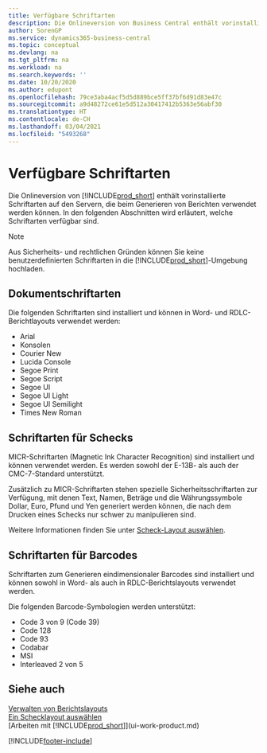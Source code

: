 ```yaml
---
title: Verfügbare Schriftarten
description: Die Onlineversion von Business Central enthält vorinstallierte Schriftarten auf den Servern, die beim Generieren von Berichten verwendet werden können.
author: SorenGP
ms.service: dynamics365-business-central
ms.topic: conceptual
ms.devlang: na
ms.tgt_pltfrm: na
ms.workload: na
ms.search.keywords: ''
ms.date: 10/20/2020
ms.author: edupont
ms.openlocfilehash: 79ce3aba4acf5d5d889bce5ff37bf6d91d83e47c
ms.sourcegitcommit: a9d48272ce61e5d512a30417412b5363e56abf30
ms.translationtype: HT
ms.contentlocale: de-CH
ms.lasthandoff: 03/04/2021
ms.locfileid: "5493268"
---
```

# <a name="available-fonts"></a>Verfügbare Schriftarten

Die Onlineversion von [!INCLUDE[prod_short](includes/prod_short.md)] enthält vorinstallierte Schriftarten auf den Servern, die beim Generieren von Berichten verwendet werden können. In den folgenden Abschnitten wird erläutert, welche Schriftarten verfügbar sind.

> [!NOTE]
> Aus Sicherheits- und rechtlichen Gründen können Sie keine benutzerdefinierten Schriftarten in die [!INCLUDE[prod_short](includes/prod_short.md)]-Umgebung hochladen.

## <a name="document-fonts"></a>Dokumentschriftarten

Die folgenden Schriftarten sind installiert und können in Word- und RDLC-Berichtlayouts verwendet werden:

* Arial
* Konsolen
* Courier New
* Lucida Console
* Segoe Print
* Segoe Script
* Segoe UI
* Segoe UI Light
* Segoe UI Semilight
* Times New Roman

## <a name="fonts-for-checks"></a>Schriftarten für Schecks

MICR-Schriftarten (Magnetic Ink Character Recognition) sind installiert und können verwendet werden. Es werden sowohl der E-13B- als auch der CMC-7-Standard unterstützt.  

Zusätzlich zu MICR-Schriftarten stehen spezielle Sicherheitsschriftarten zur Verfügung, mit denen Text, Namen, Beträge und die Währungssymbole Dollar, Euro, Pfund und Yen generiert werden können, die nach dem Drucken eines Schecks nur schwer zu manipulieren sind.  

Weitere Informationen finden Sie unter [Scheck-Layout auswählen](finance-how-define-check-layouts.md).  

## <a name="fonts-for-barcodes"></a>Schriftarten für Barcodes
Schriftarten zum Generieren eindimensionaler Barcodes sind installiert und können sowohl in Word- als auch in RDLC-Berichtslayouts verwendet werden.

Die folgenden Barcode-Symbologien werden unterstützt:
* Code 3 von 9 (Code 39)
* Code 128
* Code 93
* Codabar
* MSI
* Interleaved 2 von 5

## <a name="see-also"></a>Siehe auch

[Verwalten von Berichtslayouts](ui-manage-report-layouts.md)  
[Ein Schecklayout auswählen](finance-how-define-check-layouts.md)  
[Arbeiten mit [!INCLUDE[prod_short](includes/prod_short.md)]](ui-work-product.md)


[!INCLUDE[footer-include](includes/footer-banner.md)]
